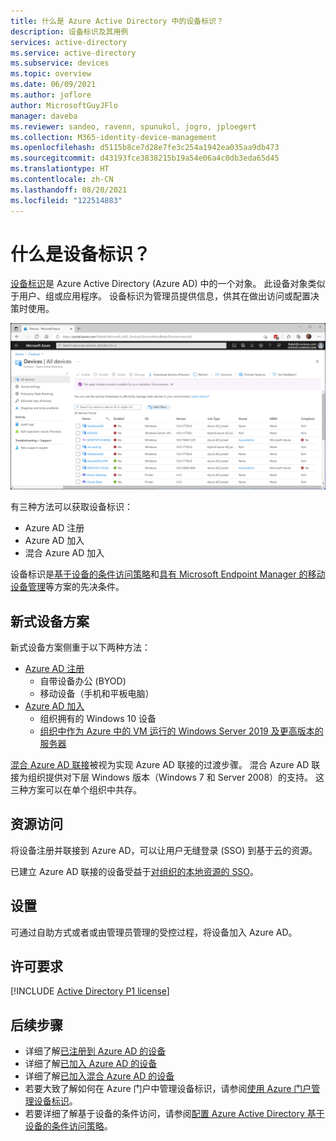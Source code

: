 ```yaml
---
title: 什么是 Azure Active Directory 中的设备标识？
description: 设备标识及其用例
services: active-directory
ms.service: active-directory
ms.subservice: devices
ms.topic: overview
ms.date: 06/09/2021
ms.author: joflore
author: MicrosoftGuyJFlo
manager: daveba
ms.reviewer: sandeo, ravenn, spunukol, jogro, jploegert
ms.collection: M365-identity-device-management
ms.openlocfilehash: d5115b8ce7d28e7fe3c254a1942ea035aa9db473
ms.sourcegitcommit: d43193fce3838215b19a54e06a4c0db3eda65d45
ms.translationtype: HT
ms.contentlocale: zh-CN
ms.lasthandoff: 08/20/2021
ms.locfileid: "122514883"
---
```

# <a name="what-is-a-device-identity"></a>什么是设备标识？

[设备标识](/graph/api/resources/device?view=graph-rest-1.0&preserve-view=true)是 Azure Active Directory (Azure AD) 中的一个对象。 此设备对象类似于用户、组或应用程序。 设备标识为管理员提供信息，供其在做出访问或配置决策时使用。

![“Azure AD 设备”边栏选项卡中显示的设备](./media/overview/azure-active-directory-devices-all-devices.png)

有三种方法可以获取设备标识：

- Azure AD 注册
- Azure AD 加入
- 混合 Azure AD 加入

设备标识是[基于设备的条件访问策略](../conditional-access/require-managed-devices.md)和[具有 Microsoft Endpoint Manager 的移动设备管理](/mem/endpoint-manager-overview)等方案的先决条件。

## <a name="modern-device-scenario"></a>新式设备方案

新式设备方案侧重于以下两种方法： 

- [Azure AD 注册](concept-azure-ad-register.md) 
   - 自带设备办公 (BYOD)
   - 移动设备（手机和平板电脑）
- [Azure AD 加入](concept-azure-ad-register.md)
   - 组织拥有的 Windows 10 设备
   - [组织中作为 Azure 中的 VM 运行的 Windows Server 2019 及更高版本的服务器](howto-vm-sign-in-azure-ad-windows.md)

[混合 Azure AD 联接](concept-azure-ad-join-hybrid.md)被视为实现 Azure AD 联接的过渡步骤。 混合 Azure AD 联接为组织提供对下层 Windows 版本（Windows 7 和 Server 2008）的支持。 这三种方案可以在单个组织中共存。

## <a name="resource-access"></a>资源访问

将设备注册并联接到 Azure AD，可以让用户无缝登录 (SSO) 到基于云的资源。

已建立 Azure AD 联接的设备受益于[对组织的本地资源的 SSO](azuread-join-sso.md)。

## <a name="provisioning"></a>设置

可通过自助方式或者或由管理员管理的受控过程，将设备加入 Azure AD。

## <a name="license-requirements"></a>许可要求

[!INCLUDE [Active Directory P1 license](../../../includes/active-directory-p1-license.md)]

## <a name="next-steps"></a>后续步骤

- 详细了解[已注册到 Azure AD 的设备](concept-azure-ad-register.md)
- 详细了解[已加入 Azure AD 的设备](concept-azure-ad-join.md)
- 详细了解[已加入混合 Azure AD 的设备](concept-azure-ad-join-hybrid.md)
- 若要大致了解如何在 Azure 门户中管理设备标识，请参阅[使用 Azure 门户管理设备标识](device-management-azure-portal.md)。
- 若要详细了解基于设备的条件访问，请参阅[配置 Azure Active Directory 基于设备的条件访问策略](../conditional-access/require-managed-devices.md)。

